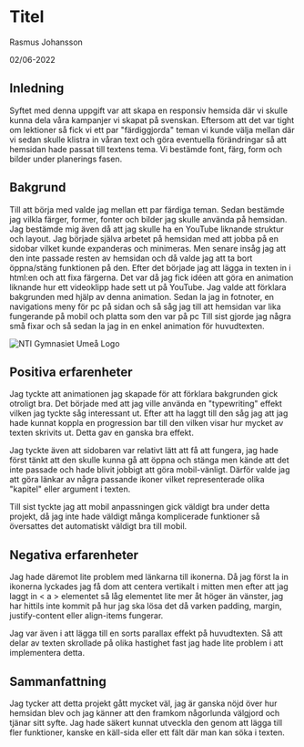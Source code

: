 # Titel

Rasmus Johansson 

02/06-2022

## Inledning

Syftet med denna uppgift var att skapa en responsiv hemsida där vi skulle kunna dela våra kampanjer vi skapat på svenskan. Eftersom att det var tight om lektioner så fick vi ett par "färdiggjorda" teman vi kunde välja mellan där vi sedan skulle klistra in våran text och göra eventuella förändringar så att hemsidan hade passat till textens tema. Vi bestämde font, färg, form och bilder under planerings fasen.

## Bakgrund

Till att börja med valde jag mellan ett par färdiga teman. Sedan bestämde jag vilkla färger, former, fonter och bilder jag skulle använda på hemsidan. Jag bestämde mig även då att jag skulle ha en YouTube liknande struktur och layout. Jag började själva arbetet på hemsidan med att jobba på en sidobar vilket kunde expanderas och minimeras. Men senare insåg jag att den inte passade resten av hemsidan och då valde jag att ta bort öppna/stäng funktionen på den. Efter det började jag att lägga in texten in i html:en och att fixa färgerna. Det var då jag fick idéen att göra en animation liknande hur ett videoklipp hade sett ut på YouTube. Jag valde att förklara bakgrunden med hjälp av denna animation. Sedan la jag in fotnoter, en navigations meny för pc på sidan och så såg jag till att hemsidan var lika fungerande på mobil och platta som den var på pc Till sist gjorde jag några små fixar och så sedan la jag in en enkel animation för huvudtexten.

![NTI Gymnasiet Umeå Logo](https://raw.githubusercontent.com/jensnti/Webbprojekt/master/mallar/nti_logo_white_umea.svg)

## Positiva erfarenheter

Jag tyckte att animationen jag skapade för att förklara bakgrunden gick otroligt bra. Det började med att jag ville använda en "typewriting" effekt vilken jag tyckte såg interessant ut. Efter att ha laggt till den såg jag att jag hade kunnat koppla en progression bar till den vilken visar hur mycket av texten skrivits ut. Detta gav en ganska bra effekt.

Jag tyckte även att sidobaren var relativt lätt att få att fungera, jag hade först tänkt att den skulle kunna gå att öppna och stänga men kände att det inte passade och hade blivit jobbigt att göra mobil-vänligt. Därför valde jag att göra länkar av några passande ikoner vilket representerade olika "kapitel" eller argument i texten. 

Till sist tyckte jag att mobil anpassningen gick väldigt bra under detta projekt, då jag inte hade väldigt många komplicerade funktioner så översattes det automatiskt väldigt bra till mobil.

## Negativa erfarenheter

Jag hade däremot lite problem med länkarna till ikonerna. Då jag först la in ikonerna lyckades jag få dom att centera vertikalt i mitten men efter att jag laggt in < a > elementet så låg elementet lite mer åt höger än vänster, jag har hittils inte kommit på hur jag ska lösa det då varken padding, margin, justify-content eller align-items fungerar.

Jag var även i att lägga till en sorts parallax effekt på huvudtexten. Så att delar av texten skrollade på olika hastighet fast jag hade lite problem i att implementera detta. 

## Sammanfattning

Jag tycker att detta projekt gått mycket väl, jag är ganska nöjd över hur hemsidan blev och jag känner att den framkom någorlunda välgjord och tjänar sitt syfte. Jag hade säkert kunnat utveckla den genom att lägga till fler funktioner, kanske en käll-sida eller ett fält där man kan söka i texten.